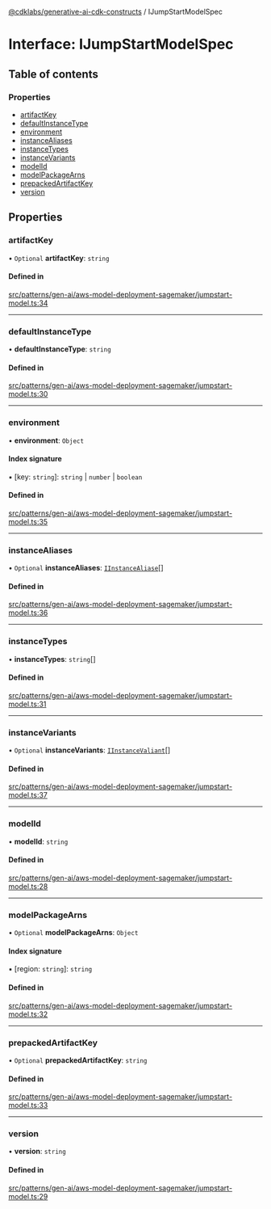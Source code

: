 [@cdklabs/generative-ai-cdk-constructs](../README.md) / IJumpStartModelSpec

# Interface: IJumpStartModelSpec

## Table of contents

### Properties

- [artifactKey](IJumpStartModelSpec.md#artifactkey)
- [defaultInstanceType](IJumpStartModelSpec.md#defaultinstancetype)
- [environment](IJumpStartModelSpec.md#environment)
- [instanceAliases](IJumpStartModelSpec.md#instancealiases)
- [instanceTypes](IJumpStartModelSpec.md#instancetypes)
- [instanceVariants](IJumpStartModelSpec.md#instancevariants)
- [modelId](IJumpStartModelSpec.md#modelid)
- [modelPackageArns](IJumpStartModelSpec.md#modelpackagearns)
- [prepackedArtifactKey](IJumpStartModelSpec.md#prepackedartifactkey)
- [version](IJumpStartModelSpec.md#version)

## Properties

### artifactKey

• `Optional` **artifactKey**: `string`

#### Defined in

[src/patterns/gen-ai/aws-model-deployment-sagemaker/jumpstart-model.ts:34](https://github.com/jstrunk/generative-ai-cdk-constructs/blob/9d5b641/src/patterns/gen-ai/aws-model-deployment-sagemaker/jumpstart-model.ts#L34)

___

### defaultInstanceType

• **defaultInstanceType**: `string`

#### Defined in

[src/patterns/gen-ai/aws-model-deployment-sagemaker/jumpstart-model.ts:30](https://github.com/jstrunk/generative-ai-cdk-constructs/blob/9d5b641/src/patterns/gen-ai/aws-model-deployment-sagemaker/jumpstart-model.ts#L30)

___

### environment

• **environment**: `Object`

#### Index signature

▪ [key: `string`]: `string` \| `number` \| `boolean`

#### Defined in

[src/patterns/gen-ai/aws-model-deployment-sagemaker/jumpstart-model.ts:35](https://github.com/jstrunk/generative-ai-cdk-constructs/blob/9d5b641/src/patterns/gen-ai/aws-model-deployment-sagemaker/jumpstart-model.ts#L35)

___

### instanceAliases

• `Optional` **instanceAliases**: [`IInstanceAliase`](IInstanceAliase.md)[]

#### Defined in

[src/patterns/gen-ai/aws-model-deployment-sagemaker/jumpstart-model.ts:36](https://github.com/jstrunk/generative-ai-cdk-constructs/blob/9d5b641/src/patterns/gen-ai/aws-model-deployment-sagemaker/jumpstart-model.ts#L36)

___

### instanceTypes

• **instanceTypes**: `string`[]

#### Defined in

[src/patterns/gen-ai/aws-model-deployment-sagemaker/jumpstart-model.ts:31](https://github.com/jstrunk/generative-ai-cdk-constructs/blob/9d5b641/src/patterns/gen-ai/aws-model-deployment-sagemaker/jumpstart-model.ts#L31)

___

### instanceVariants

• `Optional` **instanceVariants**: [`IInstanceValiant`](IInstanceValiant.md)[]

#### Defined in

[src/patterns/gen-ai/aws-model-deployment-sagemaker/jumpstart-model.ts:37](https://github.com/jstrunk/generative-ai-cdk-constructs/blob/9d5b641/src/patterns/gen-ai/aws-model-deployment-sagemaker/jumpstart-model.ts#L37)

___

### modelId

• **modelId**: `string`

#### Defined in

[src/patterns/gen-ai/aws-model-deployment-sagemaker/jumpstart-model.ts:28](https://github.com/jstrunk/generative-ai-cdk-constructs/blob/9d5b641/src/patterns/gen-ai/aws-model-deployment-sagemaker/jumpstart-model.ts#L28)

___

### modelPackageArns

• `Optional` **modelPackageArns**: `Object`

#### Index signature

▪ [region: `string`]: `string`

#### Defined in

[src/patterns/gen-ai/aws-model-deployment-sagemaker/jumpstart-model.ts:32](https://github.com/jstrunk/generative-ai-cdk-constructs/blob/9d5b641/src/patterns/gen-ai/aws-model-deployment-sagemaker/jumpstart-model.ts#L32)

___

### prepackedArtifactKey

• `Optional` **prepackedArtifactKey**: `string`

#### Defined in

[src/patterns/gen-ai/aws-model-deployment-sagemaker/jumpstart-model.ts:33](https://github.com/jstrunk/generative-ai-cdk-constructs/blob/9d5b641/src/patterns/gen-ai/aws-model-deployment-sagemaker/jumpstart-model.ts#L33)

___

### version

• **version**: `string`

#### Defined in

[src/patterns/gen-ai/aws-model-deployment-sagemaker/jumpstart-model.ts:29](https://github.com/jstrunk/generative-ai-cdk-constructs/blob/9d5b641/src/patterns/gen-ai/aws-model-deployment-sagemaker/jumpstart-model.ts#L29)
